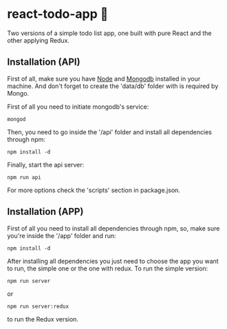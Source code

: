# react-todo-app :bookmark_tabs:	
Two versions of a simple todo list app, one built with pure React and the other applying Redux.


## Installation (API)

First of all, make sure you have [Node](https://nodejs.org) and [Mongodb](https://www.mongodb.com/) installed in your machine. And don't forget to create the 'data/db' folder with is required by Mongo.

First of all you need to initiate mongodb's service:
```
mongod
```

Then, you need to go inside the '/api' folder and install all dependencies through npm:
```
npm install -d
```

Finally, start the api server:
```
npm run api
```

For more options check the 'scripts' section in package.json.

## Installation (APP)

First of all you need to install all dependencies through npm, so, make sure you're inside the '/app' folder and run:
```
npm install -d
```

After installing all dependencies you just need to choose the app you want to run, the simple one or the one with redux. To run the simple version:
```
npm run server
```
or

```
npm run server:redux
```
to run the Redux version.
